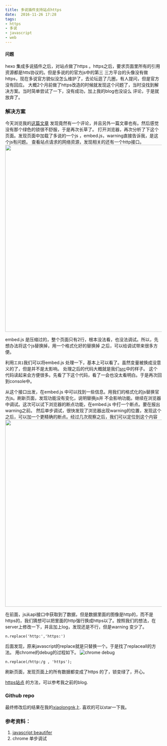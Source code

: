```yaml
---
title: 多说插件支持站点https
date:  2016-11-26 17:28
tags: 
- https 
- 多说 
- javascript
- web
---
```


#### 问题
hexo 集成多说插件之后，对站点做了https 。https之后，要求页面里所有的引用资源都是htts协议的。但是多说的的官方js中的第三
三方平台的头像没有做https，现在多说官方貌似没怎么维护了，去论坛逛了几圈，有人提问，但是官方没有回应。
大概2个月前做了https改造的时候就发现这个问题了，当时没找到解决方案。当时简单尝试了一下，没有成功，加上我的blog也没设么
评论，于是就放弃了。

### 解决方案

今天浏览我的[这篇文章](https://blog.nofile.cc/posts/2016/10/11/note-linux.html)
发现竟然有一个评论，并且另外一篇文章也有。然后感觉没有那个绿色的锁很不舒服，于是再次长草了。
打开浏览器，再次分析了下这个页面。发现页面中加载了多说的一个js ，embed.js，warning直接告诉我，是这个js有问题。
查看站点请求的网络资源，发现相关的还有一个http接口。
<img src="https://img.nofile.cc/images/2016/12/03/14807622255019.png" style="width:600px"> </img>

embed.js 是压缩过的，整个页面只有2行，根本没法看，也没法调试。所以，先想办法将这个js替换掉，用一个格式化好的替换掉
之后，可以给调试带来很多方便。

利用`工具1`我们可以将embed.js 处理一下，基本上可以看了。虽然变量被换成没意义的了，但是并不是太影响。
处理之后的代码大概就是我们[src](https://github.com/xiaolongnk/duoshuo-js-http-patch/blob/master/embed-https.js)中的样子。
这个代码读起来会方便很多。先看了下这个代码，看了一会也没太看明白。于是再次回到console中。


从这个接口出发，在embed.js 中可以找到一些信息。用我们的格式化的js替换官方js。刷新页面，发现功能没有变化，说明替换js并
不会影响功能。继续在浏览器中调试。这次可以试下浏览器的断点功能，在embed.js 中打一个断点。要在报出warning之前。
然后单步调试，很快发现了浏览器出现warning的位置，发现这个之后，可以加一个更精确的断点。经过几次观察之后，我们可以定位到这个内容
<img src='https://img.nofile.cc/images/2016/12/03/14807622396074.png' style="width:600px"></img>


在前面，js从api接口中获取到了数据，但是数据里面的图像是http的，而不是https的，我们猜想可以把里面的http强行换成https以了。按照我们的想法，在server上修改一下，并且加上log，发现还是不行，但是warning 变少了。

```
n.replace('http:','https:')
```
后面发现，原来javascript的replace就是只替换一个。于是找了replaceall的方法。
用chrome的debug的过程如下。
![chrome debug](https://img.nofile.cc/images/2016/12/03/14807628131313.png)
```
n.replace(/http:/g , 'https');
```
刷新页面，发现页面上的所有数据都变成了https 的了，锁变绿了，开心。

[https站点](https://blog.nofile.cc/posts/2016/08/19/note-https.htm://blog.nofile.cc/posts/2016/08/19/note-https.html) 
的方法，可以参考我之前的blog.

### Github repo

最终修改后的结果在我的[xiaolongnk](https://github.com/xiaolongnk/duoshuo-js-http-patch/blob/master/embed-https.js)上.
喜欢的可以star一下我。

### 参考资料：

1. [javascript beautifer](http://jsbeautifier.org/)
2. chrome 单步调试

